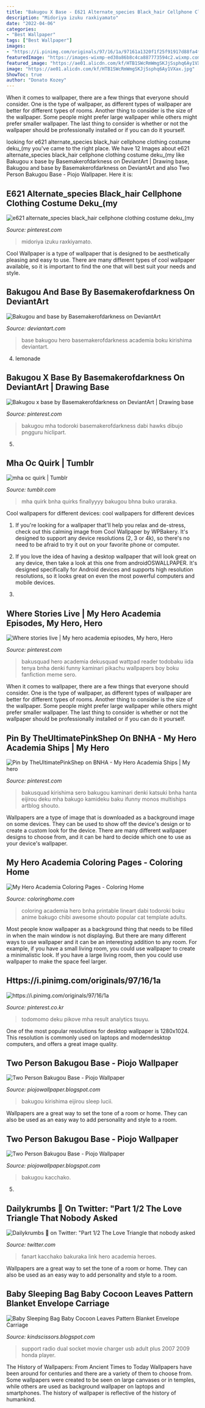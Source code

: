 ```yaml
---
title: "Bakugou X Base - E621 Alternate_species Black_hair Cellphone Clothing Costume Deku_(my"
description: "Midoriya izuku raxkiyamato"
date: "2022-04-06"
categories:
- "Best Wallpaper"
tags: ["Best Wallpaper"]
images:
- "https://i.pinimg.com/originals/97/16/1a/97161a1320f1f25f91917d88fa4f7775.jpg"
featuredImage: "https://images-wixmp-ed30a86b8c4ca887773594c2.wixmp.com/f/28b73908-1e9b-4795-b979-4777337a8cf5/dcvqheo-a97de9fd-fdbd-42a5-879d-566342a25978.png/v1/fill/w_1280,h_721,strp/bakugou_and_base_by_basemakerofdarkness_dcvqheo-fullview.png?token=eyJ0eXAiOiJKV1QiLCJhbGciOiJIUzI1NiJ9.eyJzdWIiOiJ1cm46YXBwOjdlMGQxODg5ODIyNjQzNzNhNWYwZDQxNWVhMGQyNmUwIiwiaXNzIjoidXJuOmFwcDo3ZTBkMTg4OTgyMjY0MzczYTVmMGQ0MTVlYTBkMjZlMCIsIm9iaiI6W1t7ImhlaWdodCI6Ijw9NzIxIiwicGF0aCI6IlwvZlwvMjhiNzM5MDgtMWU5Yi00Nzk1LWI5NzktNDc3NzMzN2E4Y2Y1XC9kY3ZxaGVvLWE5N2RlOWZkLWZkYmQtNDJhNS04NzlkLTU2NjM0MmEyNTk3OC5wbmciLCJ3aWR0aCI6Ijw9MTI4MCJ9XV0sImF1ZCI6WyJ1cm46c2VydmljZTppbWFnZS5vcGVyYXRpb25zIl19.v9m5u-6y9sanMrPT3vcqD4a9tDpGeGr8Wj44J1KkfKI"
featured_image: "https://ae01.alicdn.com/kf/HTB1SWcRmWmgSKJjSsphq6Ay1VXax.jpg"
image: "https://ae01.alicdn.com/kf/HTB1SWcRmWmgSKJjSsphq6Ay1VXax.jpg"
ShowToc: true
author: "Donato Kozey"
---
```



When it comes to wallpaper, there are a few things that everyone should consider. One is the type of wallpaper, as different types of wallpaper are better for different types of rooms. Another thing to consider is the size of the wallpaper. Some people might prefer large wallpaper while others might prefer smaller wallpaper. The last thing to consider is whether or not the wallpaper should be professionally installed or if you can do it yourself.

	

		
looking for e621 alternate_species black_hair cellphone clothing costume deku_(my you've came to the right place. We have 12 Images about e621 alternate_species black_hair cellphone clothing costume deku_(my like Bakugou x base by Basemakerofdarkness on DeviantArt | Drawing base, Bakugou and base by Basemakerofdarkness on DeviantArt and also Two Person Bakugou Base - Piojo Wallpaper. Here it is:
		
    
## E621 Alternate_species Black_hair Cellphone Clothing Costume Deku_(my

<img loading=lazy src="https://i.pinimg.com/736x/c7/3c/4a/c73c4ab474266ed1c3ac0599ca4b3a7f.jpg" onerror="this.onerror=null;this.src='https://tse4.mm.bing.net/th?id=OIP.oDGkjiK9mfFGzvHPa5WJFgHaHU&amp;pid=15.1';" alt="e621 alternate_species black_hair cellphone clothing costume deku_(my">

_Source: pinterest.com_

>midoriya izuku raxkiyamato. 

	

Cool Wallpaper is a type of wallpaper that is designed to be aesthetically pleasing and easy to use. There are many different types of cool wallpaper available, so it is important to find the one that will best suit your needs and style.

    
## Bakugou And Base By Basemakerofdarkness On DeviantArt

<img loading=lazy src="https://images-wixmp-ed30a86b8c4ca887773594c2.wixmp.com/f/28b73908-1e9b-4795-b979-4777337a8cf5/dcvqheo-a97de9fd-fdbd-42a5-879d-566342a25978.png/v1/fill/w_1280,h_721,strp/bakugou_and_base_by_basemakerofdarkness_dcvqheo-fullview.png?token=eyJ0eXAiOiJKV1QiLCJhbGciOiJIUzI1NiJ9.eyJzdWIiOiJ1cm46YXBwOjdlMGQxODg5ODIyNjQzNzNhNWYwZDQxNWVhMGQyNmUwIiwiaXNzIjoidXJuOmFwcDo3ZTBkMTg4OTgyMjY0MzczYTVmMGQ0MTVlYTBkMjZlMCIsIm9iaiI6W1t7ImhlaWdodCI6Ijw9NzIxIiwicGF0aCI6IlwvZlwvMjhiNzM5MDgtMWU5Yi00Nzk1LWI5NzktNDc3NzMzN2E4Y2Y1XC9kY3ZxaGVvLWE5N2RlOWZkLWZkYmQtNDJhNS04NzlkLTU2NjM0MmEyNTk3OC5wbmciLCJ3aWR0aCI6Ijw9MTI4MCJ9XV0sImF1ZCI6WyJ1cm46c2VydmljZTppbWFnZS5vcGVyYXRpb25zIl19.v9m5u-6y9sanMrPT3vcqD4a9tDpGeGr8Wj44J1KkfKI" onerror="this.onerror=null;this.src='https://tse1.mm.bing.net/th?id=OIP.HKwSUZqD8HLAS4-WKLGhIgHaEK&amp;pid=15.1';" alt="Bakugou and base by Basemakerofdarkness on DeviantArt">

_Source: deviantart.com_

>base bakugou hero basemakerofdarkness academia boku kirishima deviantart. 

	

4. lemonade 

    
## Bakugou X Base By Basemakerofdarkness On DeviantArt | Drawing Base

<img loading=lazy src="https://i.pinimg.com/736x/0c/07/81/0c0781d9745cf83bad4b328b9c0b1884.jpg" onerror="this.onerror=null;this.src='https://tse3.mm.bing.net/th?id=OIP.159_pEBrds5n0bY_KEPYvQHaJY&amp;pid=15.1';" alt="Bakugou x base by Basemakerofdarkness on DeviantArt | Drawing base">

_Source: pinterest.com_

>bakugou mha todoroki basemakerofdarkness dabi hawks dibujo pngguru hiclipart. 

	

5.

    
## Mha Oc Quirk | Tumblr

<img loading=lazy src="https://64.media.tumblr.com/369618df908c6d7a9fb27112f299b647/tumblr_p7wlu1NsNA1u74h01o1_1280.png" onerror="this.onerror=null;this.src='https://tse3.mm.bing.net/th?id=OIP.uuGlTBXt7j_c4_W-WteSYgHaFk&amp;pid=15.1';" alt="mha oc quirk | Tumblr">

_Source: tumblr.com_

>mha quirk bnha quirks finallyyyy bakugou bhna buko uraraka. 

	

Cool wallpapers for different devices:
cool wallpapers for different devices 

1. If you're looking for a wallpaper that'll help you relax and de-stress, check out this calming image from Cool Wallpaper by WPBakery. It's designed to support any device resolutions (2, 3 or 4k), so there's no need to be afraid to try it out on your favorite phone or computer.

2. If you love the idea of having a desktop wallpaper that will look great on any device, then take a look at this one from androidOSWALLPAPER. It's designed specifically for Android devices and supports high resolution resolutions, so it looks great on even the most powerful computers and mobile devices.

3.

    
## Where Stories Live | My Hero Academia Episodes, My Hero, Hero

<img loading=lazy src="https://i.pinimg.com/736x/b0/e0/b7/b0e0b70b0d993d4d1af3a20c81763e7d.jpg" onerror="this.onerror=null;this.src='https://tse4.mm.bing.net/th?id=OIP.wYnTV2XTUDtuXtooaMokuwHaGi&amp;pid=15.1';" alt="Where stories live | My hero academia episodes, My hero, Hero">

_Source: pinterest.com_

>bakusquad hero academia dekusquad wattpad reader todobaku iida tenya bnha denki funny kaminari pikachu wallpapers boy boku fanfiction meme sero. 

	

When it comes to wallpaper, there are a few things that everyone should consider. One is the type of wallpaper, as different types of wallpaper are better for different types of rooms. Another thing to consider is the size of the wallpaper. Some people might prefer large wallpaper while others might prefer smaller wallpaper. The last thing to consider is whether or not the wallpaper should be professionally installed or if you can do it yourself.

    
## Pin By TheUltimatePinkShep On BNHA - My Hero Academia Ships | My Hero

<img loading=lazy src="https://i.pinimg.com/originals/cf/13/c3/cf13c3750cab3472f09094d8957badff.jpg" onerror="this.onerror=null;this.src='https://tse3.mm.bing.net/th?id=OIP.R3J83tajYYg-Uxs6-fjlYwHaJ3&amp;pid=15.1';" alt="Pin by TheUltimatePinkShep on BNHA - My Hero Academia Ships | My hero">

_Source: pinterest.com_

>bakusquad kirishima sero bakugou kaminari denki katsuki bnha hanta eijirou deku mha bakugo kamideku baku ifunny monos multiships artblog shouto. 

	

Wallpapers are a type of image that is downloaded as a background image on some devices. They can be used to show off the device's design or to create a custom look for the device. There are many different wallpaper designs to choose from, and it can be hard to decide which one to use as your device's wallpaper.

    
## My Hero Academia Coloring Pages - Coloring Home

<img loading=lazy src="https://coloringhome.com/coloring/4c9/aAE/4c9aAEMyi.jpg" onerror="this.onerror=null;this.src='https://tse3.mm.bing.net/th?id=OIP.VWU3Pnr8Fdybvl9fFN1XvgHaE-&amp;pid=15.1';" alt="My Hero Academia Coloring Pages - Coloring Home">

_Source: coloringhome.com_

>coloring academia hero bnha printable lineart dabi todoroki boku anime bakugo chibi awesome shouto popular cat template adults. 

	

Most people know wallpaper as a background thing that needs to be filled in when the main window is not displaying. But there are many different ways to use wallpaper and it can be an interesting addition to any room. For example, if you have a small living room, you could use wallpaper to create a minimalistic look. If you have a large living room, then you could use wallpaper to make the space feel larger.

    
## Https://i.pinimg.com/originals/97/16/1a

<img loading=lazy src="https://i.pinimg.com/originals/97/16/1a/97161a1320f1f25f91917d88fa4f7775.jpg" onerror="this.onerror=null;this.src='https://tse3.mm.bing.net/th?id=OIP.xs1iPOo8EVj7q-wgEcLhBAHaGK&amp;pid=15.1';" alt="https://i.pinimg.com/originals/97/16/1a">

_Source: pinterest.co.kr_

>todomomo deku pikove mha result analytics tsuyu. 

	

One of the most popular resolutions for desktop wallpaper is 1280x1024. This resolution is commonly used on laptops and moderndesktop computers, and offers a great image quality.

    
## Two Person Bakugou Base - Piojo Wallpaper

<img loading=lazy src="https://i.pinimg.com/originals/c7/ec/12/c7ec12a8157e9c861b84cba1df9c9001.jpg" onerror="this.onerror=null;this.src='https://tse3.mm.bing.net/th?id=OIP.foX1veRDb8YewPP-jsbAfAHaHa&amp;pid=15.1';" alt="Two Person Bakugou Base - Piojo Wallpaper">

_Source: piojowallpaper.blogspot.com_

>bakugou kirishima eijirou sleep lucii. 

	

Wallpapers are a great way to set the tone of a room or home. They can also be used as an easy way to add personality and style to a room.

    
## Two Person Bakugou Base - Piojo Wallpaper

<img loading=lazy src="https://www.hanahaki.com/wp-content/uploads/2018/11/Bakugou-Uraraka-4.jpg" onerror="this.onerror=null;this.src='https://tse2.mm.bing.net/th?id=OIP.xzZYV-B4zQgOEfjPDi7lJAHaG4&amp;pid=15.1';" alt="Two Person Bakugou Base - Piojo Wallpaper">

_Source: piojowallpaper.blogspot.com_

>bakugou kacchako. 

	

5.

    
## Dailykrumbs 🍞 On Twitter: &quot;Part 1/2 The Love Triangle That Nobody Asked

<img loading=lazy src="https://pbs.twimg.com/media/DiUOqSgUcAIu9Sd.jpg" onerror="this.onerror=null;this.src='https://tse2.mm.bing.net/th?id=OIP.MvFdyfG731AAKuIdybIwuQHaEK&amp;pid=15.1';" alt="Dailykrumbs 🍞 on Twitter: &quot;Part 1/2 The Love Triangle that nobody asked">

_Source: twitter.com_

>fanart kacchako bakuraka link hero academia heroes. 

	

Wallpapers are a great way to set the tone of a room or home. They can also be used as an easy way to add personality and style to a room.

    
## Baby Sleeping Bag Baby Cocoon Leaves Pattern Blanket Envelope Carriage

<img loading=lazy src="https://ae01.alicdn.com/kf/HTB1SWcRmWmgSKJjSsphq6Ay1VXax.jpg" onerror="this.onerror=null;this.src='https://tse3.mm.bing.net/th?id=OIP.RG0qrpupq1vKCUt6HslkhgHaEj&amp;pid=15.1';" alt="Baby Sleeping Bag Baby Cocoon Leaves Pattern Blanket Envelope Carriage">

_Source: kindscissors.blogspot.com_

>support radio dual socket movie charger usb adult plus 2007 2009 honda player. 

	

The History of Wallpapers: From Ancient Times to Today
Wallpapers have been around for centuries and there are a variety of them to choose from. Some wallpapers were created to be seen on large canvases or in temples, while others are used as background wallpaper on laptops and smartphones. The history of wallpaper is reflective of the history of humankind.

